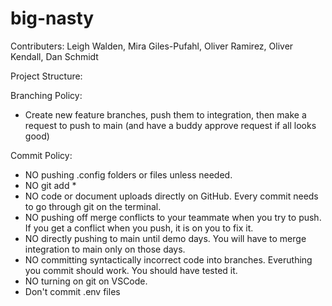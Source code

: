 # big-nasty
Contributers: Leigh Walden, Mira Giles-Pufahl, Oliver Ramirez, Oliver Kendall, Dan Schmidt

Project Structure:

Branching Policy:
- Create new feature branches, push them to integration, then make a request to push to main (and have a buddy approve request if all looks good)

Commit Policy: 
- NO pushing .config folders or files unless needed.
- NO git add *
- NO code or document uploads directly on GitHub. Every commit needs to go through
git on the terminal.
- NO pushing off merge conflicts to your teammate when you try to push. If you get
a conflict when you push, it is on you to fix it.
- NO directly pushing to main until demo days. You will have to merge integration
to main only on those days.
- NO committing syntactically incorrect code into branches. Everuthing you commit
should work. You should have tested it.
- NO turning on git on VSCode.
- Don't commit .env files
